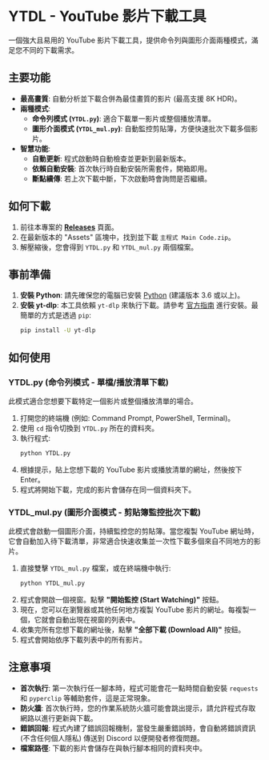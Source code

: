 # YTDL - YouTube 影片下載工具

一個強大且易用的 YouTube 影片下載工具，提供命令列與圖形介面兩種模式，滿足您不同的下載需求。

## 主要功能

-   **最高畫質**: 自動分析並下載合併為最佳畫質的影片 (最高支援 8K HDR)。
-   **兩種模式**:
    -   **命令列模式 (`YTDL.py`)**: 適合下載單一影片或整個播放清單。
    -   **圖形介面模式 (`YTDL_mul.py`)**: 自動監控剪貼簿，方便快速批次下載多個影片。
-   **智慧功能**:
    -   **自動更新**: 程式啟動時自動檢查並更新到最新版本。
    -   **依賴自動安裝**: 首次執行時自動安裝所需套件，開箱即用。
    -   **斷點續傳**: 若上次下載中斷，下次啟動時會詢問是否繼續。

## 如何下載

1.  前往本專案的 [**Releases**](https://github.com/minhung1126/YTDL/releases) 頁面。
2.  在最新版本的 "Assets" 區塊中，找到並下載 `主程式 Main Code.zip`。
3.  解壓縮後，您會得到 `YTDL.py` 和 `YTDL_mul.py` 兩個檔案。

## 事前準備

1.  **安裝 Python**: 請先確保您的電腦已安裝 [Python](https://www.python.org/downloads/) (建議版本 3.6 或以上)。
2.  **安裝 yt-dlp**: 本工具依賴 `yt-dlp` 來執行下載。請參考 [官方指南](https://github.com/yt-dlp/yt-dlp#installation) 進行安裝。最簡單的方式是透過 `pip`:
    ```bash
    pip install -U yt-dlp
    ```

## 如何使用

### YTDL.py (命令列模式 - 單檔/播放清單下載)

此模式適合您想要下載特定一個影片或整個播放清單的場合。

1.  打開您的終端機 (例如: Command Prompt, PowerShell, Terminal)。
2.  使用 `cd` 指令切換到 `YTDL.py` 所在的資料夾。
3.  執行程式:
    ```bash
    python YTDL.py
    ```
4.  根據提示，貼上您想下載的 YouTube 影片或播放清單的網址，然後按下 Enter。
5.  程式將開始下載，完成的影片會儲存在同一個資料夾下。

### YTDL_mul.py (圖形介面模式 - 剪貼簿監控批次下載)

此模式會啟動一個圖形介面，持續監控您的剪貼簿。當您複製 YouTube 網址時，它會自動加入待下載清單，非常適合快速收集並一次性下載多個來自不同地方的影片。

1.  直接雙擊 `YTDL_mul.py` 檔案，或在終端機中執行:
    ```bash
    python YTDL_mul.py
    ```
2.  程式會開啟一個視窗。點擊 **"開始監控 (Start Watching)"** 按鈕。
3.  現在，您可以在瀏覽器或其他任何地方複製 YouTube 影片的網址。每複製一個，它就會自動出現在視窗的列表中。
4.  收集完所有您想下載的網址後，點擊 **"全部下載 (Download All)"** 按鈕。
5.  程式會開始依序下載列表中的所有影片。

## 注意事項

-   **首次執行**: 第一次執行任一腳本時，程式可能會花一點時間自動安裝 `requests` 和 `pyperclip` 等輔助套件，這是正常現象。
-   **防火牆**: 首次執行時，您的作業系統防火牆可能會跳出提示，請允許程式存取網路以進行更新與下載。
-   **錯誤回報**: 程式內建了錯誤回報機制，當發生嚴重錯誤時，會自動將錯誤資訊 (不含任何個人隱私) 傳送到 Discord 以便開發者修復問題。
-   **檔案路徑**: 下載的影片會儲存在與執行腳本相同的資料夾中。
